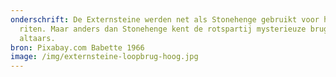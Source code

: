 ```yaml
---
onderschrift: De Externsteine werden net als Stonehenge gebruikt voor heidense
  riten. Maar anders dan Stonehenge kent de rotspartij mysterieuze bruggetjes en
  altaars.
bron: Pixabay.com Babette 1966
image: /img/externsteine-loopbrug-hoog.jpg
---
```

